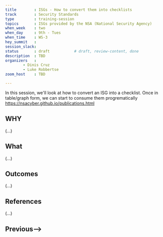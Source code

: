 ```yaml
---
title        : ISGs - How to convert them into checklists
track        : Security Standards
type         : training-session
topics       : ISGs provided by the NSA (National Security Agency)
when_week    : two
when_day     : 9th - Tues
when_time    : WS-3
hey_summit   : 
session_slack: 
status       : draft           # draft, review-content, done
description  : TBD
organizers   : 
        - Dinis Cruz
        - Luke Robbertse
zoom_host    : TBD

---
```


In this session, we'll look at how to convert an ISG into a checklist. Once in table/graph form, we can start to consume them progrematically
https://nsacyber.github.io/publications.html  

## WHY

(...)

## What

(...)

## Outcomes

(...)

## References

(...)


## Previous-->
